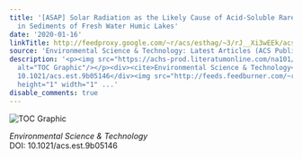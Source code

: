 ```yaml
---
title: '[ASAP] Solar Radiation as the Likely Cause of Acid-Soluble Rare-Earth Elements
  in Sediments of Fresh Water Humic Lakes'
date: '2020-01-16'
linkTitle: http://feedproxy.google.com/~r/acs/esthag/~3/rJ__Xi3wEEk/acs.est.9b05146
source: 'Environmental Science & Technology: Latest Articles (ACS Publications)'
description: '<p><img src="https://achs-prod.literatumonline.com/na101/home/literatum/publisher/achs/journals/content/esthag/0/esthag.ahead-of-print/acs.est.9b05146/20200116/images/medium/es9b05146_0002.gif"
  alt="TOC Graphic"/></p><div><cite>Environmental Science & Technology</cite></div><div>DOI:
  10.1021/acs.est.9b05146</div><img src="http://feeds.feedburner.com/~r/acs/esthag/~4/rJ__Xi3wEEk"
  height="1" width="1" ...'
disable_comments: true
---
```

<p><img src="https://achs-prod.literatumonline.com/na101/home/literatum/publisher/achs/journals/content/esthag/0/esthag.ahead-of-print/acs.est.9b05146/20200116/images/medium/es9b05146_0002.gif" alt="TOC Graphic"/></p><div><cite>Environmental Science & Technology</cite></div><div>DOI: 10.1021/acs.est.9b05146</div><img src="http://feeds.feedburner.com/~r/acs/esthag/~4/rJ__Xi3wEEk" height="1" width="1" ...